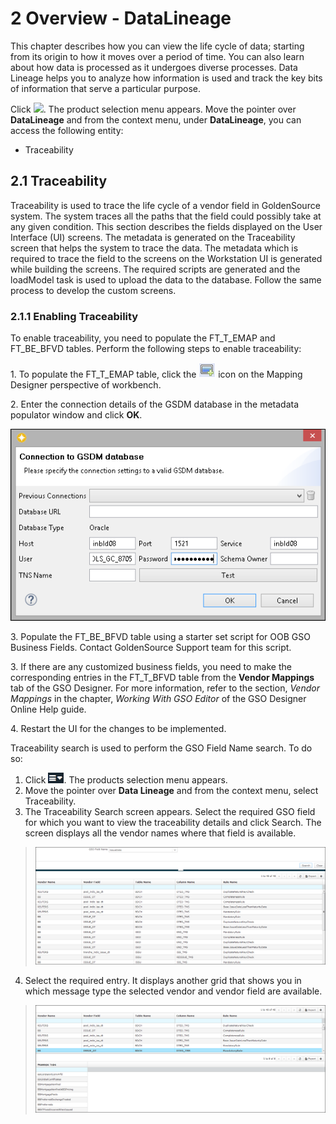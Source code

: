 2 Overview - DataLineage
========================

This chapter describes how you can view the life cycle of data; starting from its origin to how it moves over a period of time. You can also learn about how data is processed as it undergoes diverse processes. Data Lineage helps you to analyze how information is used and track the key bits of information that serve a particular purpose.

Click ![](http://indoc01:8888/miscellaneousuihelp/26228-GSC/version/default/part/ImageData/data/Product_Selection_Menu.jpg?branch=305). The product selection menu appears. Move the pointer over **DataLineage** and from the context menu, under **DataLineage**, you can access the following entity:

*   Traceability

2.1 Traceability
----------------

Traceability is used to trace the life cycle of a vendor field in GoldenSource system. The system traces all the paths that the field could possibly take at any given condition. This section describes the fields displayed on the User Interface (UI) screens. The metadata is generated on the Traceability screen that helps the system to trace the data. The metadata which is required to trace the field to the screens on the Workstation UI is generated while building the screens. The required scripts are generated and the loadModel task is used to upload the data to the database. Follow the same process to develop the custom screens.

### 2.1.1 Enabling Traceability

To enable traceability, you need to populate the FT\_T\_EMAP and FT\_BE\_BFVD tables. Perform the following steps to enable traceability:

1\. To populate the FT\_T\_EMAP table, click the ![](images/28259-GSC_392_1_1.png) icon on the Mapping Designer perspective of workbench.

2\. Enter the connection details of the GSDM database in the metadata populator window and click **OK**.

![](images/28260-GSC_392_1_1.png)

3\. Populate the FT\_BE\_BFVD table using a starter set script for OOB GSO Business Fields. Contact GoldenSource Support team for this script.

3\. If there are any customized business fields, you need to make the corresponding entries in the FT\_T\_BFVD table from the **Vendor Mappings** tab of the GSO Designer. For more information, refer to the section, _Vendor Mappings_ in the chapter, _Working With GSO Editor_ of the GSO Designer Online Help guide.

4\. Restart the UI for the changes to be implemented.

Traceability search is used to perform the GSO Field Name search. To do so:

1.  Click ![](images/26677-GSC_392_1_1.png). The products selection menu appears.
2.  Move the pointer over **Data Lineage** and from the context menu, select Traceability.
3.  The Traceability Search screen appears. Select the required GSO field for which you want to view the traceability details and click Search. The screen displays all the vendor names where that field is available.

> ![](images/26678-GSC_392_1_1.png)

4.  Select the required entry. It displays another grid that shows you in which message type the selected vendor and vendor field are available.

> ![](images/26679-GSC_392_1_1.png)
